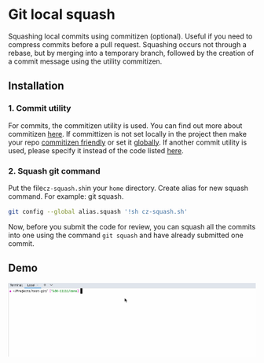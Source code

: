 # Git local squash
Squashing local commits using commitizen (optional). Useful if you need to compress commits before a pull request. Squashing occurs not through a rebase, but by merging into a temporary branch, followed by the creation of a commit message using the utility commitizen.

## Installation

### 1. Commit utility

For commits, the commitizen utility is used. You can find out more about commitizen [here](https://github.com/commitizen/cz-cli).
If committizen is not set locally in the project then make your repo [commitizen friendly](https://github.com/commitizen/cz-cli#making-your-repo-commitizen-friendly) or set it [globally](https://github.com/commitizen/cz-cli#conventional-commit-messages-as-a-global-utility). If another commit utility is used, please specify it instead of the code listed [here](https://github.com/rprybudko/git-local-squash/blob/main/cz-squash.sh#L32).

### 2. Squash git command

Put the file`cz-squash.sh`in your `home` directory. Create alias for new squash command. For example: git squash.

```sh
git config --global alias.squash '!sh cz-squash.sh'
```
Now, before you submit the code for review, you can squash all the commits into one using the command `git squash` and have already submitted one commit.

## Demo

![demo](https://github.com/rprybudko/git-local-squash/blob/main/storage/demo.gif)
